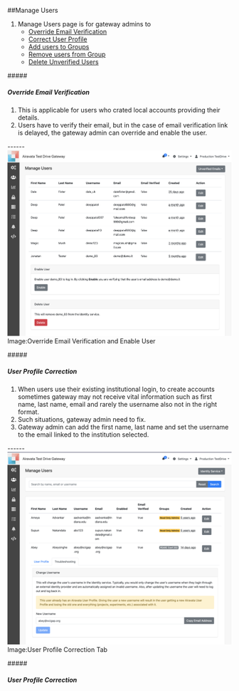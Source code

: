 ##Manage Users

1. Manage Users page is for gateway admins to
    - <a href= "#verificationoverride">Override Email Verification</a></br>
    - <a href= "#profilefix">Correct User Profile</a></br>
    - <a href= "#adduser">Add users to Groups</a></br>
    - <a href= "#removeuser">Remove users from Group</a></br>
    - <a href= "#deleteuser">Delete Unverified Users</a></br>

#####<h5 id="verificationoverride">Override Email Verification</h5>
1. This is applicable for users who crated local accounts providing their details.
2. Users have to verify their email, but in the case of email verification link is delayed, the gateway admin can override and enable the user.

<ADD>------
![Screenshot](../img/emailverifyoverride.png)
Image:Override Email Verification and Enable User

#####<h5 id="profilefix">User Profile Correction</h5>
1. When users use their existing institutional login, to create accounts sometimes gateway may not receive vital information such as first name, last name, email and rarely the username also not in the right format.
2. Such situations, gateway admin need to fix.
3. Gateway admin can add the first name, last name and set the username to the email linked to the institution selected.

<ADD>------
![Screenshot](../img/userprofilefix.png)
Image:User Profile Correction Tab

#####<h5 id="profilefix">User Profile Correction</h5>
